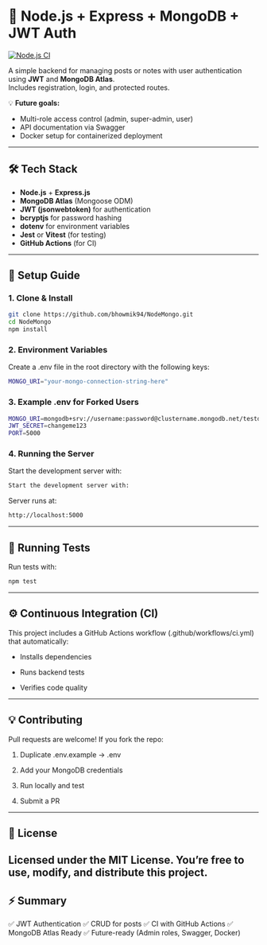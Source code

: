 # 🧩 Node.js + Express + MongoDB + JWT Auth

[![Node.js CI](https://github.com/bhowmik94/NodeMongo/actions/workflows/ci.yml/badge.svg)](https://github.com/bhowmik94/NodeMongo/actions/workflows/ci.yml)

A simple backend for managing posts or notes with user authentication using **JWT** and **MongoDB Atlas**.  
Includes registration, login, and protected routes.  

💡 **Future goals:**
- Multi-role access control (admin, super-admin, user)
- API documentation via Swagger
- Docker setup for containerized deployment

---

## 🛠️ Tech Stack

- **Node.js** + **Express.js**
- **MongoDB Atlas** (Mongoose ODM)
- **JWT (jsonwebtoken)** for authentication
- **bcryptjs** for password hashing
- **dotenv** for environment variables
- **Jest** or **Vitest** (for testing)
- **GitHub Actions** (for CI)

---

## 🚀 Setup Guide

### 1. Clone & Install

```bash
git clone https://github.com/bhowmik94/NodeMongo.git
cd NodeMongo
npm install
```

### 2. Environment Variables
Create a .env file in the root directory with the following keys:

```bash
MONGO_URI="your-mongo-connection-string-here"
```

### 3. Example .env for Forked Users
```bash
MONGO_URI=mongodb+srv://username:password@clustername.mongodb.net/testdb
JWT_SECRET=changeme123
PORT=5000
```

### 4. Running the Server

Start the development server with:
```bash
Start the development server with:
```

Server runs at:
```bash
http://localhost:5000
```

---

## 🧪 Running Tests

Run tests with:
```bash
npm test
```
---
## ⚙️ Continuous Integration (CI)

This project includes a GitHub Actions workflow (.github/workflows/ci.yml)
that automatically:

- Installs dependencies

- Runs backend tests

- Verifies code quality

---

## 💡 Contributing
Pull requests are welcome!
If you fork the repo:

1. Duplicate .env.example → .env

1. Add your MongoDB credentials

1. Run locally and test

1. Submit a PR

---

## 📜 License

Licensed under the MIT License.
You’re free to use, modify, and distribute this project.
---

## ⚡ Summary

✅ JWT Authentication
✅ CRUD for posts
✅ CI with GitHub Actions
✅ MongoDB Atlas Ready
✅ Future-ready (Admin roles, Swagger, Docker)


